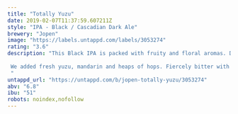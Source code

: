 ```yaml
---
title: "Totally Yuzu"
date: 2019-02-07T11:37:59.607211Z
style: "IPA - Black / Cascadian Dark Ale"
brewery: "Jopen"
image: "https://labels.untappd.com/labels/3053274"
rating: "3.6"
description: "This Black IPA is packed with fruity and floral aromas. Double Dry Hopped with Loral, Simcoe and Mandarina Bavaria.   We added fresh yuzu, mandarin and heaps of hops. Fiercely bitter with balancing dark malt in the aftertaste.  "
untappd_url: "https://untappd.com/b/jopen-totally-yuzu/3053274"
abv: "6.8"
ibu: "51"
robots: noindex,nofollow
---
```

